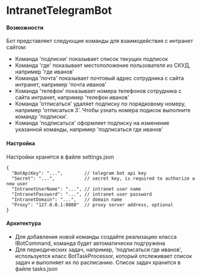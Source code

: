 ﻿# IntranetTelegramBot

#### Возможности
Бот представляет следующие команды для взаимодействия с интранет сайтом:

* Команда 'подписки' показывает список текущих подписок
* Команда 'где' показывает местоположение пользователя из СКУД, например 'где иванов'
* Команда 'почта' показывает почтовый адрес сотрудника с сайта интранет, например 'почта иванов'
* Команда 'телефон' показывает номера телефонов сотрудника с сайта интранет, например 'телефон иванов'
* Команда 'отписаться' удаляет подписку по порядковому номеру, например 'отписаться 3'. Чтобы узнать номера подисок выполните команду 'подписки'.
* Команда 'подписаться' оформляет подписку на изменение указанной команды, например 'подписаться где иванов'

#### Настройка
Настройки хранятся в файле settings.json
```
{
  "BotApiKey": "...",		 // telegram bot api key
  "Secret": "...",			 // secret key, is required to authorize a new user
  "IntranetUserName": "...", // intranet user name
  "IntranetPassword": "...", // intranet user password
  "IntranetDomain": "...",   // domain name
  "Proxy": "127.0.0.1:8080"	 // proxy server address, optional 
}

```

#### Архитектура
* Для добавления новой команды создайте реализацию класса IBotCommand, команда будет автоматически подгружена
* Для периодических задач, например, 'подписаться где иванов', используется класс BotTaskProcessor, который отслеживает список задач и выполняет их по расписанию. Список задач хранится в файле tasks.json 